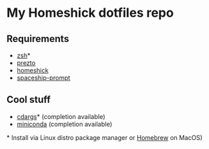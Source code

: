 # My Homeshick dotfiles repo

## Requirements

- [zsh](www.zsh.org)*
- [prezto](https://github.com/sorin-ionescu/prezto)
- [homeshick](https://github.com/andsens/homeshick)
- [spaceship-prompt](https://github.com/denysdovhan/spaceship-prompt)

## Cool stuff

- [cdargs](http://www.skamphausen.de/cgi-bin/ska/CDargs)* (completion available)
- [miniconda](https://docs.conda.io/en/latest/miniconda.html) (completion available)

\* Install via Linux distro package manager or [Homebrew](https://brew.sh) on MacOS)
